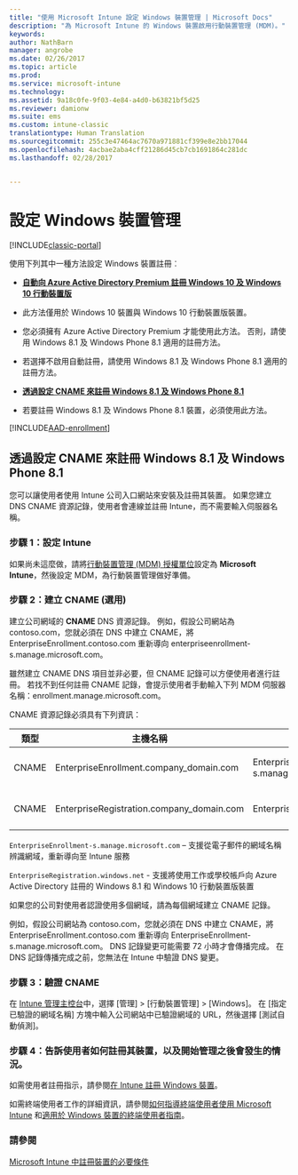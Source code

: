 ```yaml
---
title: "使用 Microsoft Intune 設定 Windows 裝置管理 | Microsoft Docs"
description: "為 Microsoft Intune 的 Windows 裝置啟用行動裝置管理 (MDM)。"
keywords: 
author: NathBarn
manager: angrobe
ms.date: 02/26/2017
ms.topic: article
ms.prod: 
ms.service: microsoft-intune
ms.technology: 
ms.assetid: 9a18c0fe-9f03-4e84-a4d0-b63821bf5d25
ms.reviewer: damionw
ms.suite: ems
ms.custom: intune-classic
translationtype: Human Translation
ms.sourcegitcommit: 255c3e47464ac7670a971881cf399e8e2bb17044
ms.openlocfilehash: 4acbae2aba4cff21286d45cb7cb1691864c281dc
ms.lasthandoff: 02/28/2017


---
```


# <a name="set-up-windows-device-management"></a>設定 Windows 裝置管理

[!INCLUDE[classic-portal](../includes/classic-portal.md)]

使用下列其中一種方法設定 Windows 裝置註冊︰

- [**自動向 Azure Active Directory Premium 註冊 Windows 10 及 Windows 10 行動裝置版**](#set-up-windows-10-and-windows-10-mobile-automatic-enrollment-with-azure-active-directory-premium)
 -  此方法僅用於 Windows 10 裝置與 Windows 10 行動裝置版裝置。
 -  您必須擁有 Azure Active Directory Premium 才能使用此方法。 否則，請使用 Windows 8.1 及 Windows Phone 8.1 適用的註冊方法。
 -  若選擇不啟用自動註冊，請使用 Windows 8.1 及 Windows Phone 8.1 適用的註冊方法。


- [**透過設定 CNAME 來註冊 Windows 8.1 及 Windows Phone 8.1**](#set-up-windows-81-and-windows-phone-81-enrollment-by-configuring-cname)
 - 若要註冊 Windows 8.1 及 Windows Phone 8.1 裝置，必須使用此方法。

[!INCLUDE[AAD-enrollment](../includes/win10-automatic-enrollment-aad.md)]

## <a name="set-up-windows-81-and-windows-phone-81-enrollment-by-configuring-cname"></a>透過設定 CNAME 來註冊 Windows 8.1 及 Windows Phone 8.1
您可以讓使用者使用 Intune 公司入口網站來安裝及註冊其裝置。 如果您建立 DNS CNAME 資源記錄，使用者會連線並註冊 Intune，而不需要輸入伺服器名稱。

### <a name="step-1-set-up-intune"></a>步驟 1：設定 Intune

如果尚未這麼做，請將[行動裝置管理 (MDM) 授權單位](prerequisites-for-enrollment.md#step-2-set-mdm-authority)設定為 **Microsoft Intune**，然後設定 MDM，為行動裝置管理做好準備。

### <a name="step-2-create-cnames-optional"></a>步驟 2：建立 CNAME (選用)

建立公司網域的 **CNAME** DNS 資源記錄。 例如，假設公司網站為 contoso.com，您就必須在 DNS 中建立 CNAME，將 EnterpriseEnrollment.contoso.com 重新導向 enterpriseenrollment-s.manage.microsoft.com。


   雖然建立 CNAME DNS 項目並非必要，但 CNAME 記錄可以方便使用者進行註冊。 若找不到任何註冊 CNAME 記錄，會提示使用者手動輸入下列 MDM 伺服器名稱：enrollment.manage.microsoft.com。

   CNAME 資源記錄必須具有下列資訊：

  |類型|主機名稱|指向|TTL|
  |--------|-------------|-------------|-------|
  |CNAME|EnterpriseEnrollment.company_domain.com|EnterpriseEnrollment-s.manage.microsoft.com |1 小時|
  |CNAME|EnterpriseRegistration.company_domain.com|EnterpriseRegistration.windows.net|1 小時|

  `EnterpriseEnrollment-s.manage.microsoft.com` – 支援從電子郵件的網域名稱辨識網域，重新導向至 Intune 服務

  `EnterpriseRegistration.windows.net` - 支援將使用工作或學校帳戶向 Azure Active Directory 註冊的 Windows 8.1 和 Windows 10 行動裝置版裝置

  如果您的公司對使用者認證使用多個網域，請為每個網域建立 CNAME 記錄。

  例如，假設公司網站為 contoso.com，您就必須在 DNS 中建立 CNAME，將 EnterpriseEnrollment.contoso.com 重新導向 EnterpriseEnrollment-s.manage.microsoft.com。 DNS 記錄變更可能需要 72 小時才會傳播完成。 在 DNS 記錄傳播完成之前，您無法在 Intune 中驗證 DNS 變更。

### <a name="step-3-verify-cname"></a>步驟 3：驗證 CNAME

在 [Intune 管理主控台](http://manage.microsoft.com)中，選擇 [管理] &gt; [行動裝置管理] &gt; [Windows]。 在 [指定已驗證的網域名稱] 方塊中輸入公司網站中已驗證網域的 URL，然後選擇 [測試自動偵測]。

### <a name="step-4-tell-your-users-how-to-enroll-their-devices-and-what-to-expect-after-theyre-brought-into-management"></a>步驟 4：告訴使用者如何註冊其裝置，以及開始管理之後會發生的情況。

   如需使用者註冊指示，請參閱[在 Intune 註冊 Windows 裝置](https://docs.microsoft.com/intune/enduser/enroll-your-device-in-intune-windows)。

   如需終端使用者工作的詳細資訊，請參閱[如何指導終端使用者使用 Microsoft Intune](https://docs.microsoft.com/intune/deploy-use/what-to-tell-your-end-users-about-using-microsoft-intune) 和[適用於 Windows 裝置的終端使用者指南](../enduser/using-your-windows-device-with-intune.md)。

### <a name="see-also"></a>請參閱
[Microsoft Intune 中註冊裝置的必要條件](prerequisites-for-enrollment.md)

